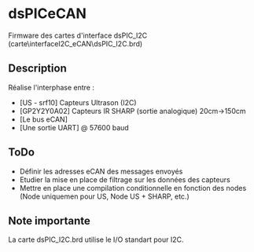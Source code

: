 # dsPICeCAN
Firmware des cartes d'interface dsPIC_I2C (carte\interfaceI2C_eCAN\dsPIC_I2C.brd)



## Description

Réalise l'interphase entre :
* [US - srf10] Capteurs Ultrason (I2C) 
* [GP2Y2Y0A02] Capteurs IR SHARP (sortie analogique) 20cm->150cm
* [Le bus eCAN]
* [Une sortie UART] @ 57600 baud


## ToDo
* Définir les adresses eCAN des messages envoyés
* Etudier la mise en place de filtrage sur les données des capteurs
* Mettre en place une compilation conditionnelle en fonction des nodes (Node uniquemen pour US, Node US + SHARP, etc.)

## Note importante
La carte dsPIC_I2C.brd utilise le I/O standart pour I2C.
